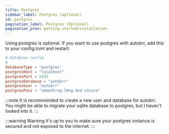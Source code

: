 ```yaml
---
title: Postgres
sidebar_label: Postgres (optional)
id: postgres
pagination_label: Postgres (Optional)
pagination_prev: getting-started/installation
---
```


Using postgres is optional. If you want to use postgres with autobrr, add this to your config.toml and restart:

```toml
# Database config
#
databaseType = "postgres"
postgresHost = "localhost"
postgresPort = 5432
postgresDatabase = "autobrr"
postgresUser = "autobrr"
postgresPass = "s0meth!ng-l0ng-4nd-s3cure"
```

:::note
It is recommended to create a new user and database for autobrr.
You might be able to migrate your sqlite database to postgres, but I haven't looked into it.
:::

:::warning Warning
It's up to you to make sure your postgres instance is secured and not exposed to the internet.
:::

